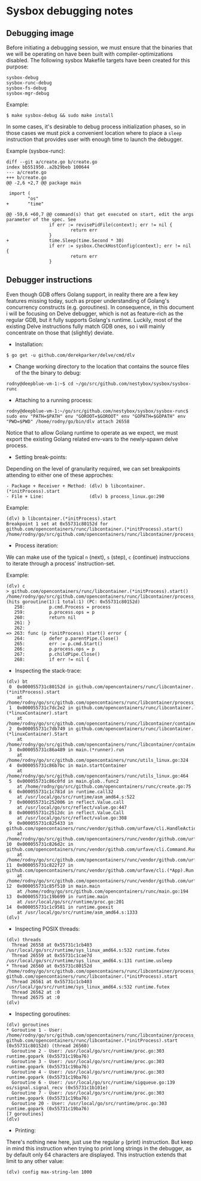 Sysbox debugging notes
========================

## Debugging image

Before initiating a debugging session, we must ensure that the
binaries that we will be operating on have been built with
compiler-optimizations disabled. The following sysbox Makefile
targets have been created for this purpose:

```
sysbox-debug
sysbox-runc-debug
sysbox-fs-debug
sysbox-mgr-debug
```

Example:

```
$ make sysbox-debug && sudo make install
```

In some cases, it's desirable to debug process initialization phases,
so in those cases we must pick a convenient location where to place a
`sleep` instruction that provides user with enough time to launch the
debugger.

Example (sysbox-runc):

```
diff --git a/create.go b/create.go
index bb551950..a2b29beb 100644
--- a/create.go
+++ b/create.go
@@ -2,6 +2,7 @@ package main

 import (
        "os"
+       "time"

@@ -59,6 +60,7 @@ command(s) that get executed on start, edit the args parameter of the spec. See
                if err := revisePidFile(context); err != nil {
                        return err
                }
+               time.Sleep(time.Second * 30)
                if err := sysbox.CheckHostConfig(context); err != nil {
                        return err
                }

```

## Debugger instructions

Even though GDB offers Golang support, in reality there are a few key
features missing today, such as proper understanding of Golang's
concurrency constructs (e.g. goroutines). In consequence, in this
document i will be focusing on Delve debugger, which is not as
feature-rich as the regular GDB, but it fully supports Golang's
runtime. Luckily, most of the existing Delve instructions fully match
GDB ones, so i will mainly concentrate on those that (slightly)
deviate.

* Installation:

```
$ go get -u github.com/derekparker/delve/cmd/dlv
```

- Change working directory to the location that contains the source
  files of the the binary to debug:

```
rodny@deepblue-vm-1:~$ cd ~/go/src/github.com/nestybox/sysbox/sysbox-runc
```

* Attaching to a running process:

```
rodny@deepblue-vm-1:~/go/src/github.com/nestybox/sysbox/sysbox-runc$ sudo env "PATH=$PATH" env "GOROOT=$GOROOT" env "GOPATH=$GOPATH" env "PWD=$PWD" /home/rodny/go/bin/dlv attach 26558
```

Notice that to allow Golang runtime to operate as we expect, we must
export the existing Golang related env-vars to the newly-spawn delve
process.


* Setting break-points:

Depending on the level of granularity required, we can set breakpoints
attending to either one of these approches:

    - Package + Receiver + Method: (dlv) b libcontainer.(*initProcess).start
    - File + Line:                 (dlv) b process_linux.go:290

Example:

```
(dlv) b libcontainer.(*initProcess).start
Breakpoint 1 set at 0x55731c80152d for github.com/opencontainers/runc/libcontainer.(*initProcess).start() /home/rodny/go/src/github.com/opencontainers/runc/libcontainer/process_linux.go:263
```

* Process iteration:

We can make use of the typical `n` (next), `s` (step), `c` (continue) instruccions to iterate through a process' instruction-set.

Example:

```
(dlv) c
> github.com/opencontainers/runc/libcontainer.(*initProcess).start() /home/rodny/go/src/github.com/opencontainers/runc/libcontainer/process_linux.go:263 (hits goroutine(1):1 total:1) (PC: 0x55731c80152d)
   258:         p.cmd.Process = process
   259:         p.process.ops = p
   260:         return nil
   261: }
   262:
=> 263: func (p *initProcess) start() error {
   264:         defer p.parentPipe.Close()
   265:         err := p.cmd.Start()
   266:         p.process.ops = p
   267:         p.childPipe.Close()
   268:         if err != nil {
```

* Inspecting the stack-trace:

```
(dlv) bt
 0  0x000055731c80152d in github.com/opencontainers/runc/libcontainer.(*initProcess).start
    at /home/rodny/go/src/github.com/opencontainers/runc/libcontainer/process_linux.go:263
 1  0x000055731c7dc2e2 in github.com/opencontainers/runc/libcontainer.(*linuxContainer).start
    at /home/rodny/go/src/github.com/opencontainers/runc/libcontainer/container_linux.go:348
 2  0x000055731c7db749 in github.com/opencontainers/runc/libcontainer.(*linuxContainer).Start
    at /home/rodny/go/src/github.com/opencontainers/runc/libcontainer/container_linux.go:249
 3  0x000055731c86a489 in main.(*runner).run
    at /home/rodny/go/src/github.com/opencontainers/runc/utils_linux.go:324
 4  0x000055731c86b7bc in main.startContainer
    at /home/rodny/go/src/github.com/opencontainers/runc/utils_linux.go:464
 5  0x000055731c86c0fd in main.glob..func2
    at /home/rodny/go/src/github.com/opencontainers/runc/create.go:75
 6  0x000055731c1c781d in runtime.call32
    at /usr/local/go/src/runtime/asm_amd64.s:522
 7  0x000055731c252006 in reflect.Value.call
    at /usr/local/go/src/reflect/value.go:447
 8  0x000055731c2512dc in reflect.Value.Call
    at /usr/local/go/src/reflect/value.go:308
 9  0x000055731c825433 in github.com/opencontainers/runc/vendor/github.com/urfave/cli.HandleAction
    at /home/rodny/go/src/github.com/opencontainers/runc/vendor/github.com/urfave/cli/app.go:487
10  0x000055731c826d2c in github.com/opencontainers/runc/vendor/github.com/urfave/cli.Command.Run
    at /home/rodny/go/src/github.com/opencontainers/runc/vendor/github.com/urfave/cli/command.go:191
11  0x000055731c822f27 in github.com/opencontainers/runc/vendor/github.com/urfave/cli.(*App).Run
    at /home/rodny/go/src/github.com/opencontainers/runc/vendor/github.com/urfave/cli/app.go:240
12  0x000055731c85f510 in main.main
    at /home/rodny/go/src/github.com/opencontainers/runc/main.go:194
13  0x000055731c19b699 in runtime.main
    at /usr/local/go/src/runtime/proc.go:201
14  0x000055731c1c9581 in runtime.goexit
    at /usr/local/go/src/runtime/asm_amd64.s:1333
(dlv)
```


* Inspecting POSIX threads:

```
(dlv) threads
  Thread 26558 at 0x55731c1cb403 /usr/local/go/src/runtime/sys_linux_amd64.s:532 runtime.futex
  Thread 26559 at 0x55731c1cae7d /usr/local/go/src/runtime/sys_linux_amd64.s:131 runtime.usleep
* Thread 26560 at 0x55731c80152d /home/rodny/go/src/github.com/opencontainers/runc/libcontainer/process_linux.go:263 github.com/opencontainers/runc/libcontainer.(*initProcess).start
  Thread 26561 at 0x55731c1cb403 /usr/local/go/src/runtime/sys_linux_amd64.s:532 runtime.futex
  Thread 26562 at :0
  Thread 26575 at :0
(dlv)
```

* Inspecting goroutines:

```
(dlv) goroutines
* Goroutine 1 - User: /home/rodny/go/src/github.com/opencontainers/runc/libcontainer/process_linux.go:263 github.com/opencontainers/runc/libcontainer.(*initProcess).start (0x55731c80152d) (thread 26560)
  Goroutine 2 - User: /usr/local/go/src/runtime/proc.go:303 runtime.gopark (0x55731c19ba76)
  Goroutine 3 - User: /usr/local/go/src/runtime/proc.go:303 runtime.gopark (0x55731c19ba76)
  Goroutine 4 - User: /usr/local/go/src/runtime/proc.go:303 runtime.gopark (0x55731c19ba76)
  Goroutine 6 - User: /usr/local/go/src/runtime/sigqueue.go:139 os/signal.signal_recv (0x55731c1b101e)
  Goroutine 7 - User: /usr/local/go/src/runtime/proc.go:303 runtime.gopark (0x55731c19ba76)
  Goroutine 20 - User: /usr/local/go/src/runtime/proc.go:303 runtime.gopark (0x55731c19ba76)
[7 goroutines]
(dlv)
```

* Printing:

There's nothing new here, just use the regular `p` (print) instruction. But keep in mind this instruction when trying to print long strings in the debugger, as by default only 64 characters are displayed. This instruction extends that limit to any other value:

```
(dlv) config max-string-len 1000
```
